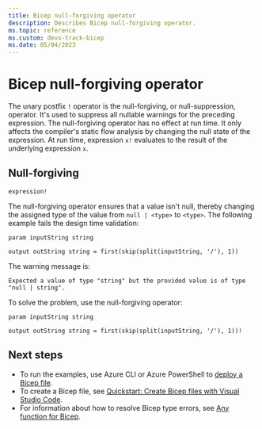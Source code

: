 ```yaml
---
title: Bicep null-forgiving operator
description: Describes Bicep null-forgiving operator.
ms.topic: reference
ms.custom: devx-track-bicep
ms.date: 05/04/2023
---
```


# Bicep null-forgiving operator

The unary postfix `!` operator is the null-forgiving, or null-suppression, operator. It's used to suppress all nullable warnings for the preceding expression. The null-forgiving operator has no effect at run time. It only affects the compiler's static flow analysis by changing the null state of the expression. At run time, expression `x!` evaluates to the result of the underlying expression `x`.

## Null-forgiving

`expression!`

The null-forgiving operator ensures that a value isn't null, thereby changing the assigned type of the value from `null | <type>` to `<type>`.
The following example fails the design time validation:

```bicep
param inputString string

output outString string = first(skip(split(inputString, '/'), 1))
```

The warning message is:

```error
Expected a value of type "string" but the provided value is of type "null | string".
```

To solve the problem, use the null-forgiving operator:

```bicep
param inputString string

output outString string = first(skip(split(inputString, '/'), 1))!
```

## Next steps

- To run the examples, use Azure CLI or Azure PowerShell to [deploy a Bicep file](./quickstart-create-bicep-use-visual-studio-code.md#deploy-the-bicep-file).
- To create a Bicep file, see [Quickstart: Create Bicep files with Visual Studio Code](./quickstart-create-bicep-use-visual-studio-code.md).
- For information about how to resolve Bicep type errors, see [Any function for Bicep](./bicep-functions-any.md).

